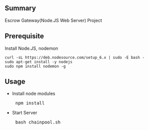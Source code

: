 Summary
---------------------------------------------------------------
Escrow Gateway(Node.JS Web Server) Project

Prerequisite
---------------------------------------------------------------
Install Node.JS, nodemon

```
curl -sL https://deb.nodesource.com/setup_6.x | sudo -E bash -
sudo apt-get install -y nodejs
sudo npm install nodemon -g
```

Usage
---------------------------------------------------------------
* Install node modules
<pre>
	npm install
</pre>
* Start Server
<pre>
	bash chainpool.sh
</pre>
